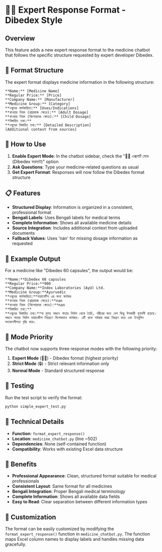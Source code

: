 # 👨‍💻 Expert Response Format - Dibedex Style

## Overview
This feature adds a new expert response format to the medicine chatbot that follows the specific structure requested by expert developer Dibedex.

## 🎯 Format Structure

The expert format displays medicine information in the following structure:

```
**Name:** [Medicine Name]
**Regular Price:** [Price]
**Company Name:** [Manufacturer]
**Medicine Group:** [Category]
**ওষুধের কার্যকারিতা:** [Uses/Indications]
**খাওয়ার নিয়ম (প্রাপ্তবয়স্ক ক্ষেত্রে):** [Adult Dosage]
**খাওয়ার নিয়ম (কিশোরদের ক্ষেত্রে):** [Child Dosage]
**বিস্তারিত তথ্য:**
**ওষুধের বিস্তারিত তথ্য:** [Detailed Description]
[Additional context from sources]
```

## 🔧 How to Use

1. **Enable Expert Mode**: In the chatbot sidebar, check the "👨‍💻 এক্সপার্ট মোড (Dibedex ফরম্যাট)" option
2. **Ask Questions**: Type your medicine-related questions as usual
3. **Get Expert Format**: Responses will now follow the Dibedex format structure

## 📋 Features

- **Structured Display**: Information is organized in a consistent, professional format
- **Bengali Labels**: Uses Bengali labels for medical terms
- **Complete Information**: Shows all available medicine details
- **Source Integration**: Includes additional context from uploaded documents
- **Fallback Values**: Uses 'nan' for missing dosage information as requested

## 🎨 Example Output

For a medicine like "Dibedex 60 capsules", the output would be:

```
**Name:**Dibedex 60 capsules
**Regular Price:**900
**Company Name:**Index Laboratories (AyU) Ltd.
**Medicine Group:**Ayurvedic
**ওষুধের কার্যকারিতা:**ডায়াবেটিস এর জন্য কার্যকর
**খাওয়ার নিয়ম (প্রাপ্তবয়স্ক ক্ষেত্রে):**nan
**খাওয়ার নিয়ম (কিশোরদের ক্ষেত্রে):**nan
**বিস্তারিত তথ্য:**
**ওষুধের বিস্তারিত তথ্য:**যা মূলত সজনে পাতার নির্যাস থেকে তৈরি, শরীরের জন্য বেশ কিছু উপকারী গুণাবলী রয়েছে।
সজনে পাতার নির্যাস ডায়াবেটিস নিয়ন্ত্রণে বিশেষভাবে কার্যকর। এটি রক্তে শর্করার মাত্রা নিয়ন্ত্রণ করে এবং ইনসুলিন সংবেদনশীলতা বৃদ্ধি করে।
```

## 🔄 Mode Priority

The chatbot now supports three response modes with the following priority:

1. **Expert Mode** (👨‍💻) - Dibedex format (highest priority)
2. **Strict Mode** (🔒) - Strict relevant information only
3. **Normal Mode** - Standard structured response

## 🧪 Testing

Run the test script to verify the format:

```bash
python simple_expert_test.py
```

## 📝 Technical Details

- **Function**: `format_expert_response()`
- **Location**: `medicine_chatbot.py` (line ~502)
- **Dependencies**: None (self-contained function)
- **Compatibility**: Works with existing Excel data structure

## 🎯 Benefits

- **Professional Appearance**: Clean, structured format suitable for medical professionals
- **Consistent Layout**: Same format for all medicines
- **Bengali Integration**: Proper Bengali medical terminology
- **Complete Information**: Shows all available data fields
- **Easy to Read**: Clear separation between different information types

## 🔧 Customization

The format can be easily customized by modifying the `format_expert_response()` function in `medicine_chatbot.py`. The function maps Excel column names to display labels and handles missing data gracefully.
